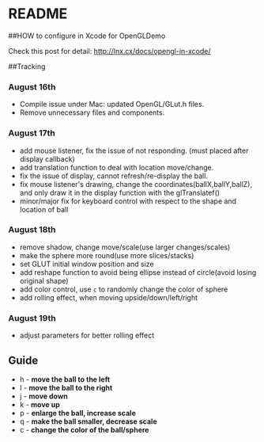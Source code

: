README
=====

##HOW to configure in Xcode for OpenGLDemo

Check this post for detail: http://lnx.cx/docs/opengl-in-xcode/


##Tracking

### August 16th
* Compile issue under Mac: updated OpenGL/GLut.h files.
* Remove unnecessary files and components.

### August 17th
* add mouse listener, fix the issue of not responding. (must placed after display callback)
* add translation function to deal with location move/change.
* fix the issue of display, cannot refresh/re-display the ball.
* fix mouse listener's drawing, change the coordinates(ballX,ballY,ballZ), and
only draw it in the display function with the glTranslatef()
* minor/major fix for keyboard control with respect to the shape and location of ball

### August 18th
* remove shadow, change move/scale(use larger changes/scales)
* make the sphere more round(use more slices/stacks)
* set GLUT initial window position and size
* add reshape function to avoid being ellipse instead of circle(avoid losing original shape)
* add color control, use `c` to randomly change the color of sphere
* add rolling effect, when moving upside/down/left/right

### August 19th
* adjust parameters for better rolling effect

## Guide

* h - **move the ball to the left**
* l - **move the ball to the right**
* j - **move down**
* k - **move up**
* p - **enlarge the ball, increase scale**
* q - **make the ball smaller, decrease scale**
* c - **change the color of the ball/sphere**
